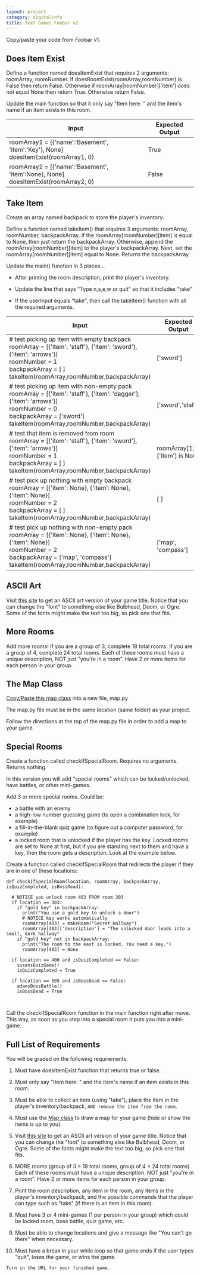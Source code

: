 ```yaml
---
layout: project
category: digitalinfo
title: Text Games Foobar v2
---
```


Copy/paste your code from Foobar v1.

## Does Item Exist

Define a function named doesItemExist that requires 2 arguments: roomArray, roomNumber. If doesRoomExist(roomArray,roomNumber) is False then return False. Otherwise if roomArray[roomNumber]['item'] does not equal None then return True. Otherwise return False.

Update the main function so that it only say "Item here: " and the item's name if an item exists in this room.

| Input | Expected Output |
|-------|-----------------|
|roomArray1 = [{'name':'Basement', 'item':'Key'}, None]<br>doesItemExist(roomArray1, 0) | True|
|roomArray2 = [{'name':'Basement', 'item':None}, None]<br>doesItemExist(roomArray2, 0) | False|



## Take Item

Create an array named backpack to store the player's inventory.

Define a function named takeItem() that requires 3 arguments: roomArray, roomNumber, backpackArray. If the roomArray[roomNumber][item] is equal to None, then just return the backpackArray. Otherwise, append the roomArray[roomNumber][item] to the player's backpackArray. Next, set the roomArray[roomNumber][item] equal to None. Returns the backpackArray.

Update the main() function in 3 places...

  - After printing the room description, print the player's inventory.

  - Update the line that says "Type n,s,e,w or quit" so that it includes "take"

  - If the userInput equals "take", then call the takeItem() function with all the required arguments.


| Input | Expected Output |
|-------|-----------------|
| # test picking up item with empty backpack<br>roomArray = [{'item': 'staff'}, {'item': 'sword'}, {'item': 'arrows'}]<br>roomNumber = 1<br>backpackArray = [ ]<br>takeItem(roomArray,roomNumber,backpackArray) | ['sword'] |
| # test picking up item with non-empty pack<br>roomArray = [{'item': 'staff'}, {'item': 'dagger'}, {'item': 'arrows'}]<br>roomNumber = 0<br>backpackArray = ['sword']<br>takeItem(roomArray,roomNumber,backpackArray) | ['sword','staff'] |
| # test that item is removed from room<br>roomArray = [{'item': 'staff'}, {'item': 'sword'}, {'item': 'arrows'}]<br>roomNumber = 1<br>backpackArray = [ ]<br>takeItem(roomArray,roomNumber,backpackArray) | roomArray[1]['item'] is None |
| # test pick up nothing with empty backpack<br>roomArray = [{'item': None}, {'item': None}, {'item': None}]<br>roomNumber = 2<br>backpackArray = [ ]<br>takeItem(roomArray,roomNumber,backpackArray) | [ ] |
| # test pick up nothing with non-empty pack<br>roomArray = [{'item': None}, {'item': None}, {'item': None}]<br>roomNumber = 2<br>backpackArray = ['map', 'compass']<br>takeItem(roomArray,roomNumber,backpackArray) | ['map', 'compass'] |

## ASCII Art

Visit [this site](http://patorjk.com/software/taag/#p=display&f=ANSI%20Shadow&t=Game%20Title) to get an ASCII art version of your game title. Notice that you can change the "font" to something else like Bulbhead, Doom, or Ogre. Some of the fonts might make the text too big, so pick one that fits.

## More Rooms

Add more rooms! If you are a group of 3, complete 18 total rooms. If you are a group of 4, complete 24 total rooms. Each of these rooms must have a unique description, NOT just "you're in a room". Have 2 or more items for each person in your group.



## The Map Class

[Copy/Paste this map class](https://raw.githubusercontent.com/ohiofi/Python-map/master/map.py) into a new file, map.py

The map.py file must be in the same location (same folder) as your project.

Follow the directions at the top of the map.py file in order to add a map to your game.



## Special Rooms

Create a function called checkIfSpecialRoom. Requires no arguments. Returns nothing.

In this version you will add "special rooms" which can be locked/unlocked, have battles, or other mini-games.

Add 3 or more special rooms. Could be:
  - a battle with an enemy
  - a high-low number guessing game (to open a combination lock, for example)
  - a fill-in-the-blank quiz game (to figure out a computer password, for example)
  - a locked room that is unlocked if the player has the key. Locked rooms are set to None at first, but if you are standing next to them and have a key, then the room gets a description. Look at the example below.

Create a function called checkIfSpecialRoom that redirects the player if they are in one of these locations:
```
def checkIfSpecialRoom(location, roomArray, backpackArray, isQuizCompleted, isBossDead):

  # NOTICE you unlock room 403 FROM room 303
  if location == 303:
    if "gold key" in backpackArray:
      print("You use a gold key to unlock a door")
      # NOTICE key works automatically
      roomArray[403] = makeRoom("Secret Hallway")
      roomArray[403]['description'] = "The unlocked door leads into a small, dark hallway"
    if "gold key" not in backpackArray:
      print("The room to the east is locked. You need a key.")
      roomArray[403] = None

  if location == 406 and isQuizCompleted == False:
    susansQuizGame()
    isQuizCompleted = True

  if location == 505 and isBossDead == False:
    adamsBossBattle()
    isBossDead = True



```
Call the checkIfSpecialRoom function in the main function right after move. This way, as soon as you step into a special room it puts you into a mini-game.

## Full List of Requirements

You will be graded on the following requirements:

1. Must have doesItemExist function that returns true or false.
1. Must only say "Item here: " and the item's name if an item exists in this room.
1. Must be able to collect an item (using "take"), place the item in the player's inventory/backpack, ```AND remove the item from the room```.
1. Must use the [Map class](https://raw.githubusercontent.com/ohiofi/Python-map/master/map.py) to draw a map for your game (hide or show the items is up to you).
1. Visit [this site](http://patorjk.com/software/taag/#p=display&f=ANSI%20Shadow&t=Game%20Title) to get an ASCII art version of your game title. Notice that you can change the "font" to something else like Bulbhead, Doom, or Ogre. Some of the fonts might make the text too big, so pick one that fits.
1. MORE rooms (group of 3 = 18 total rooms, group of 4 = 24 total rooms). Each of these rooms must have a unique description. NOT just "you're in a room". Have 2 or more items for each person in your group.
1. Print the room description, any item in the room, any items in the player's inventory/backpack, and the possible commands that the player can type such as "take" (if there is an item in this room).

1. Must have 3 or 4 mini-games (1 per person in your group) which could be locked room, boss battle, quiz game, etc.
1. Must be able to change locations and give a message like "You can't go there" when necessary.
1. Must have a break in your while loop so that game ends if the user types "quit", loses the game, or wins the game.

``` Turn in the URL for your finished game. ```
